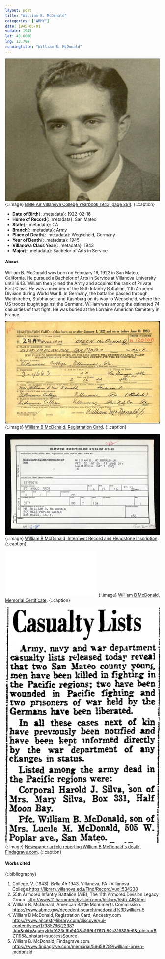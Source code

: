 ```yaml
---
layout: post
title: "William B. McDonald"
categories: ["ARMY"]
date: 1945-05-01
vudate: 1943
lat: 48.6006
lng: 13.786
runningtitle: "William B. McDonald"
---
```

![William B McDonald](images/WilliamMcDonald_1.jpg)
   {:.image}
[Belle Air Villanova College Yearbook 1943, page 294](https://library.villanova.edu/Find/Record/vudl:534238).
   {:.caption}

* **Date of Birth**{: .metadata}: 1922-02-16
* **Home of Record**{: .metadata}: San Mateo
* **State**{: .metadata}: CA
* **Branch**{: .metadata}: Army
* **Place of Death**{: .metadata}: Wegscheid, Germany
* **Year of Death**{: .metadata}: 1945
* **Villanova Class Year**{: .metadata}: 1943
* **Major**{: .metadata}: Bachelor of Arts in Service

#### About

William B. McDonald was born on February 16, 1922 in San Mateo, California. He pursued a Bachelor of Arts in Service at Villanova University until 1943. William then joined the Army and acquired the rank of Private First Class. He was a member of the 55th Infantry Battalion, 11th Armored Division during World War II. In Germany, the battalion passed through Waldkirchen, Stubhauser, and Kashburg on its way to Wegscheid, where the US troops fought against the Germans. William was among the estimated 74 casualties of that fight. He was buried at the Lorraine American Cemetery in France.

![William B McDonald, Registration Card](images/WilliamMcDonald_2.jpg)
   {:.image}
[William B McDonald, Registration Card](https://www.ancestrylibrary.com/discoveryui-content/view/17985766:2238?tid=&pid=&queryId=1623c6b9408c569b1767b80c316359e9&_phsrc=BjZ1195&_phstart=successSource).
   {:.caption}

![William B McDonald, Interment Record and Headstone Inscription](images/WilliamMcDonald_3.jpg)
   {:.image}
[William B McDonald, Interment Record and Headstone Inscription](https://www.findagrave.com/memorial/56658259/william-breen-mcdonald).
   {:.caption}

![William B McDonald, Memorial Certificate](images/WilliamMcDonald_4.pdf)
   {:.image}
[William B McDonald, Memorial Certificate](https://www.abmc.gov/decedent-search/mcdonald%3Dwilliam-5).
   {:.caption}

![Newspaper article reporting William B McDonald's death, Findagrave.com](images/WilliamMcDonald_5.jpg)
   {:.image}
[Newspaper article reporting William B McDonald's death, Findagrave.com](https://www.findagrave.com/memorial/56658259/william-breen-mcdonald).
   {:.caption}

#### Works cited

{:.bibliography}
1. College, V. (1943). _Belle Air_ 1943. Villanova, PA : Villanova College.<https://library.villanova.edu/Find/Record/vudl:534238>
2. 55th Armored Infantry Battalion (AIB), The 11th Armored Division Legacy Group. <http://www.11tharmoreddivision.com/history/55th_AIB.html>
3. William B. McDonald, American Battle Monuments Commission. <https://www.abmc.gov/decedent-search/mcdonald%3Dwilliam-5>
4. William B McDonald, Registration Card, Ancestry.com <https://www.ancestrylibrary.com/discoveryui-content/view/17985766:2238?tid=&pid=&queryId=1623c6b9408c569b1767b80c316359e9&_phsrc=BjZ1195&_phstart=successSource>
5. William B. McDonald, Findagrave.com. <https://www.findagrave.com/memorial/56658259/william-breen-mcdonald>
